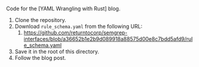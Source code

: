Code for the [YAML Wrangling with Rust] blog.

1. Clone the repository.
2. Download `rule_schema.yaml` from the following URL:
    1. https://github.com/returntocorp/semgrep-interfaces/blob/a36652b1e2b9d089918a88575d00e8c7bdd5afd9/rule_schema.yaml
3. Save it in the root of this directory.
4. Follow the blog post.
